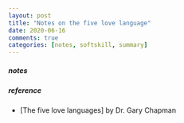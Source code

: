 ```yaml
---
layout: post
title: "Notes on the five love language"
date: 2020-06-16
comments: true
categories: [notes, softskill, summary]
---
```


##### notes  


##### reference
* [The five love languages] by Dr. Gary Chapman  